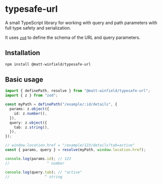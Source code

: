 # typesafe-url

A small TypeScript library for working with query and path parameters with full type safety and serialization.

It uses [`zod`](https://zod.dev/) to define the schema of the URL and query parameters.

## Installation

```bash
npm install @matt-winfield/typesafe-url
```

## Basic usage

```typescript
import { definePath, resolve } from "@matt-winfield/typesafe-url";
import { z } from "zod";

const myPath = definePath("/example/:id/details", {
  params: z.object({
    id: z.number(),
  }),
  query: z.object({
    tab: z.string(),
  }),
});

// window.location.href = "/example/123/details?tab=active"
const { params, query } = resolve(myPath, window.location.href);

console.log(params.id); // 123
//                 ^ number

console.log(query.tab); // "active"
//                ^ string
```
